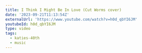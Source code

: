 ```yaml
---
title: I Think I Might Be In Love (Cut Worms cover)
date: '2023-09-21T11:13:54Z'
externalUrl: 'https://www.youtube.com/watch?v=h0d_qbYI6JM'
youtubeId: h0d_qbYI6JM
type: video
tags:
  - katies-40th
  - music
---
```


